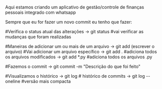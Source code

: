 Aqui estamos criando um aplicativo de gestão/controle de finanças pessoais integrado com whatsapp

Sempre que eu for fazer um novo commit eu tenho que fazer:

#Verifica o status atual das alterações
-> git status #vai verificar as mudanças que foram realizadas

#Maneiras de adicionar um ou mais de um arquivo
-> git add (escrever o arquivo) #Vai adicionar um arquivo específico
-> git add . #adiciona todos os arquivos modificados
-> git add *.py #adiciona todos os arquivos .py

#Fazemos o commit
-> git commit -m "Descrição do que foi feito"

#Visualizamos o histórico
-> git log # histórico de commits
-> git log --oneline  #versão mais compacta